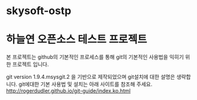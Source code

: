 # skysoft-ostp 
# 하늘연 오픈소스 테스트 프로젝트
본 프로젝트는 github의 기본적인 프로세스를 통해
git의 기본적인 사용법을 익히기 위한 프로젝트 입니다.

git version 1.9.4.msysgit.2 을 기반으로 제작되었으며
git설치에 대한 설명은 생략합니다.
git에대한 기본 사용법 및 설치는 아래 사이트를 참조해 주세요.
http://rogerdudler.github.io/git-guide/index.ko.html